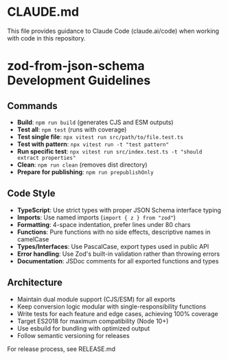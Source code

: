 # CLAUDE.md

This file provides guidance to Claude Code (claude.ai/code) when working with code in this repository.

# zod-from-json-schema Development Guidelines

## Commands
- **Build**: `npm run build` (generates CJS and ESM outputs)
- **Test all**: `npm test` (runs with coverage)
- **Test single file**: `npx vitest run src/path/to/file.test.ts`
- **Test with pattern**: `npx vitest run -t "test pattern"`
- **Run specific test**: `npx vitest run src/index.test.ts -t "should extract properties"`
- **Clean**: `npm run clean` (removes dist directory)
- **Prepare for publishing**: `npm run prepublishOnly`

## Code Style
- **TypeScript**: Use strict types with proper JSON Schema interface typing
- **Imports**: Use named imports (`import { z } from "zod"`)
- **Formatting**: 4-space indentation, prefer lines under 80 chars
- **Functions**: Pure functions with no side effects, descriptive names in camelCase
- **Types/Interfaces**: Use PascalCase, export types used in public API
- **Error handling**: Use Zod's built-in validation rather than throwing errors
- **Documentation**: JSDoc comments for all exported functions and types

## Architecture
- Maintain dual module support (CJS/ESM) for all exports
- Keep conversion logic modular with single-responsibility functions
- Write tests for each feature and edge cases, achieving 100% coverage
- Target ES2018 for maximum compatibility (Node 10+)
- Use esbuild for bundling with optimized output
- Follow semantic versioning for releases

For release process, see RELEASE.md